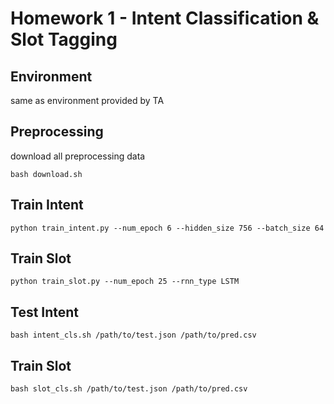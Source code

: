 # Homework 1 - Intent Classification & Slot Tagging

## Environment
same as environment provided by TA
## Preprocessing
download all preprocessing data
```
bash download.sh
```
## Train Intent
```
python train_intent.py --num_epoch 6 --hidden_size 756 --batch_size 64
```
## Train Slot
```
python train_slot.py --num_epoch 25 --rnn_type LSTM
```
## Test Intent
```
bash intent_cls.sh /path/to/test.json /path/to/pred.csv
```
## Train Slot
```
bash slot_cls.sh /path/to/test.json /path/to/pred.csv
```
